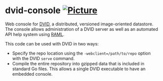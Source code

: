 dvid-console [![Picture](https://raw.github.com/janelia-flyem/janelia-flyem.github.com/master/images/jfrc_grey_180x40.png)](http://www.janelia.org)
=============

Web console for [DVID](https://github.com/janelia-flyem/dvid), a distributed, versioned
image-oriented datastore.  The console allows administration of a DVID server as well
as an automated API help system using [RAML](http://www.raml.org).  

This code can be used with DVID in two ways:
* Specify the repo location using the `-webclient=/path/to/repo` option with the DVID `serve`
command.
* Compile the entire repository into gzipped data that is included in standard Go files.  This
allows a single DVID executable to have an embedded console.